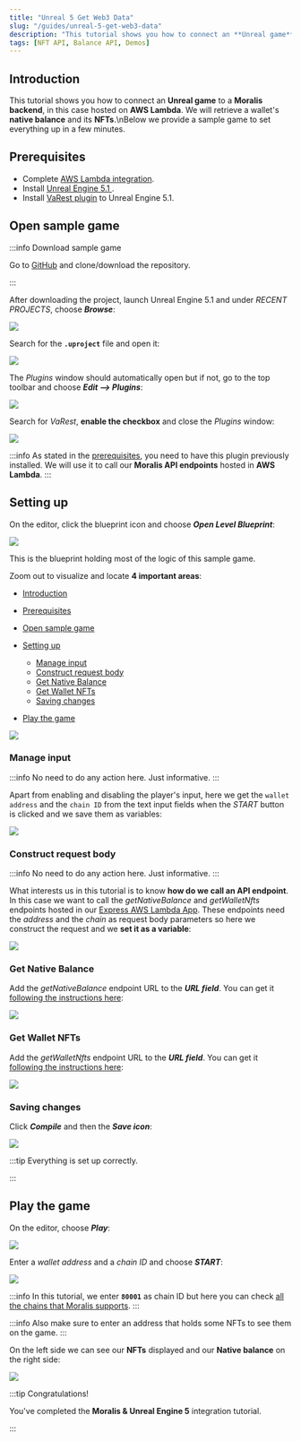 ```yaml
---
title: "Unreal 5 Get Web3 Data"
slug: "/guides/unreal-5-get-web3-data"
description: "This tutorial shows you how to connect an **Unreal game** to a **Moralis backend**, in this case hosted on **AWS Lambda**. We will retrieve a wallet's **native balance** and its **NFTs**.\nBelow we provide a sample game to set everything up in a few minutes."
tags: [NFT API, Balance API, Demos]
---
```

## Introduction

This tutorial shows you how to connect an **Unreal game** to a **Moralis backend**, in this case hosted on **AWS Lambda**. We will retrieve a wallet's **native balance** and its **NFTs**.\nBelow we provide a sample game to set everything up in a few minutes.

## Prerequisites

- Complete [AWS Lambda integration](/web3-data-api/evm/integrations/aws-lambda-nodejs).
- Install [Unreal Engine 5.1 ](https://docs.unrealengine.com/5.1/en-US/installing-unreal-engine/).
- Install [VaRest plugin](https://www.unrealengine.com/marketplace/en-US/product/varest-plugin) to Unreal Engine 5.1.

## Open sample game

:::info Download sample game

Go to [GitHub](https://github.com/MoralisWeb3/demo-unreal-aws-lambda) and clone/download the repository.

:::

After downloading the project, launch Unreal Engine 5.1 and under _RECENT PROJECTS_, choose _**Browse**_:

![](/img/content/4353feb-image.webp)

Search for the **`.uproject`** file and open it:

![](/img/content/ff45723-image.webp)

The _Plugins_ window should automatically open but if not, go to the top toolbar and choose **_Edit --> Plugins_**:

![](/img/content/2e240ee-image.webp)

Search for _VaRest_, **enable the checkbox** and close the _Plugins_ window:

![](/img/content/e3e2255-image.webp)

:::info 
As stated in the [prerequisites](#prerequisites), you need to have this plugin previously installed. We will use it to call our **Moralis API endpoints** hosted in **AWS Lambda**.
:::

## Setting up

On the editor, click the blueprint icon and choose _**Open Level Blueprint**_:

![](/img/content/d39c0e4-image.webp)

This is the blueprint holding most of the logic of this sample game.

Zoom out to visualize and locate **4 important areas**:


- <a href="#introduction">Introduction</a>
- <a href="#prerequisites">Prerequisites</a>
- <a href="#open-sample-game">Open sample game</a>
- <a href="#setting-up">Setting up</a>
  
  - <a href="#manage-input">Manage input</a>
  - <a href="#construct-request-body">Construct request body</a>
  - <a href="#get-native-balance">Get Native Balance</a>
  - <a href="#get-wallet-nfts">Get Wallet NFTs</a>
  - <a href="#saving-changes">Saving changes</a>
  

- <a href="#play-the-game">Play the game</a>


![](/img/content/0d0bd99-image.webp)

### Manage input

:::info 
No need to do any action here. Just informative.
:::

Apart from enabling and disabling the player's input, here we get the `wallet address` and the `chain ID` from the text input fields when the _START_ button is clicked and we save them as variables:

![](/img/content/d81ba07-image.webp)

### Construct request body

:::info 
No need to do any action here. Just informative.
:::

What interests us in this tutorial is to know **how do we call an API endpoint**. In this case we want to call the _getNativeBalance_ and _getWalletNfts_ endpoints hosted in our [Express AWS Lambda App](/web3-data-api/evm/integrations/aws-lambda-nodejs#lambda-nodejs-express-api). These endpoints need the _address_ and the _chain_ as request body parameters so here we construct the request and we **set it as a variable**:

![](/img/content/e9fdaae-image.webp)

### Get Native Balance

Add the _getNativeBalance_ endpoint URL to the _**URL field**_. You can get it [following the instructions here](/web3-data-api/evm/integrations/aws-lambda-nodejs#testing-express-api-function):

![](/img/content/4b02975-image.webp)

### Get Wallet NFTs

Add the _getWalletNfts_ endpoint URL to the **_URL field_**. You can get it [following the instructions here](/web3-data-api/evm/integrations/aws-lambda-nodejs#testing-express-api-function):

![](/img/content/0662f30-image.webp)

### Saving changes

Click _**Compile**_ and then the _**Save icon**_: 

![](/img/content/c03b362-image.webp)

:::tip Everything is set up correctly.

:::

## Play the game

On the editor, choose **_Play_**:

![](/img/content/64b1f25-image.webp)

Enter a _wallet address_ and a _chain ID_ and choose _**START**_:

![](/img/content/98ccd15-image.webp)

:::info 
In this tutorial, we enter **`80001`** as chain ID but here you can check [all the chains that Moralis supports](/web3-data-api/evm#supported-chains).
:::

:::info 
Also make sure to enter an address that holds some NFTs to see them on the game.
:::

On the left side we can see our **NFTs** displayed and our **Native balance** on the right side:

![](/img/content/d5835b1-image.webp)

:::tip Congratulations!

You've completed the **Moralis & Unreal Engine 5** integration tutorial.

:::